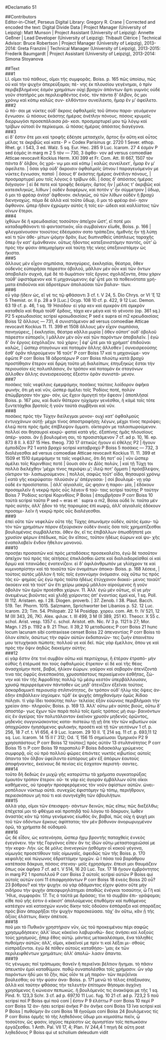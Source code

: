 #Declamatio 51  

##Contributors  
Editor-in-Chief, Perseus Digital Library: Gregory R. Crane | Corrected and encoded the text: Digital Divide Data | Project Manager (University of Leipzig): Matt Munson | Project Assistant (University of Leipzig): Annette Geßner | Lead Developer (University of Leipzig): Thibault Clérice | Technical Advisor: Bruce Robertson | Project Manager (University of Leipzig), 2013-2014: Greta Franzini | Technical Manager (University of Leipzig), 2013-2015: Frederik Baumgardt | Project Assistant (University of Leipzig), 2013-2014: Simona Stoyanova  

##Text  
###1  
LI. οἴμοι τοῦ πάθους, οἴμοι τῆς συμφορᾶς. Boiss. p. 165 πῶς ὑποίσω, πῶς οὐ καὶ τὴν ψυχὴν ἀπερεύξομαι; πέ- νης ἐκ πλουσίου γεγένημαι, ὁ πρὶν περιβεβλημένος ἐσμὸν χρημάτων οὐχὶ βραχὺν ἁπάντων ἄρτι γυμνὸς οὐδὲ γοῦν στατῆρός μοι περιλειφθέντος ἑνός. τὸν πάντα δ’ ὄλβον, ὅς μοι χρόνῳ καὶ κόπῳ καλῶς συν- ελθόντοιν συνείλεκτο, ἦμαρ ἔν μ’ ἀφείλετο.  
###2  
ὢ πό- σαι με νύκτες οὐδ’ ἄκροις ὀφθαλμοῖς τοῦ ὕπνου παρα- γευόμενον ἔγνωσαν. ὢ πόσους ἑκάστης ἡμέρας ἀνέτλην πόνους. πόσοις κρυμοῖς διερρωγόσι προσεπάλαισα ῥά- κεσι. προσμαρτυρεῖ μου τῷ λόγῳ καὶ τρίβων οὑτοσὶ ὃν περίκειμαι. ὢ πόσας ἡμέρας ἀπόσιτος διαγέγονα.  
###3  
εἰ δ’ ἔστιν ὅτε μοι καὶ τροφῆς ἐδέησε μετασχεῖν, ἄρτος ἦν αὕτη καὶ οὗτος μέλας τε ἀκριβῶς καὶ κατε- Ρ = Codex Parisinus gr. 2720 1 Sever. ethop. Rhet. gr. I 543, 3 ed. Walz. 5 sq. Eur. Hec. 285 9 Luc. Icarom. 27 4 ἐσμὸν Ρ sed ἐσμὸς in marg m 2 5 τὸν — 730, 3 ἄφθο- νον ad versus comoediae Atticae revocavit Kockius Herm. XXI 399 et Fr. Com. Att. III 667, 1507 τὸν πάντα δ’ ὄλβον, ὃς χρό- νῳ μοι καὶ κόπῳ | καλῶς συνείλεκτ᾿, ἦμαρ ἔν μ’ ἀφείλετο. | ὅσαι γὰρ οὐδ’ ἄκροισιν ὀφθαλμοῖς ὕπνου Ι παραγευόμενόν με νύκτες ἔγνωσαν, παπαῖ· | ὅσους θ’ ἑκάστης ἡμέρας ἀνέτλην πόνους, | προσμαρτυρεῖ μου τοῖς λόγοις ὁ τρίβων ὁδί. | ὅσας δ’ ἀπόσιτος ἡμέρας διήγαγον· | εἰ δέ ποτε καὶ τροφῆς δεοίμην, ἄρτος ἦν | μέλας τ’ ἀκριβῶς καὶ κατεσκληκώς, λίθων | οὐδὲν διαφέρων, καὶ ποτόν γ’ ἦν σύμμετρον | ὕδωρ, ὅ μοι τὸ φρέαρ ἀνίησ’ ἄφθονον. σκληκώς, οὐ τῶν λίθων οὐδὲν ἢ βραχὺ διενηνοχώς. πόμα δὲ ἀλλὰ καὶ τοῦτο ὕδωρ, ὅ μοι τὸ φρέαρ ἀνί- ησιν ἄφθονον. ᾧπερ ἥδιον ἐχρώμην αὐτὸς ἢ τοῖς εὐ- ώδεσι καὶ καλλίστοις τῶν οἴνων ἕτεροι.  
###4  
ἰχθύων δὲ ἢ κρεωδαισίας τοσοῦτον ἀπεῖχον ὥστ’, εἴ ποτέ μοι καταδαρθάνοντι τὸ φανταστικόν, οἶα συμβαίνειν εἴωθε, Boiss. p. 166 | φλεγμαίνουσαν τοιούτοις ἐδέσμασιν σατο τράπεζαν, ἡμιθνὴς ἦν τῇ λύπῃ καί τι τῶν ἀθε- μίτων ᾠόμην δρᾶν, ἕως διυπνισθεὶς ὑπόπλεως ταραχῆς ὅπερ ἦν κατ’ ἐμάνθανον. οὕτως ἥδοντος κατεξανιστάμην παντός, οὕτ’ ὢ πρὸς τὴν φύσιν ἀπεμαχόμην καὶ ταύτῃ τῆς νίκης ὑπεξανιστάμην ὡς ἥκιστα.  
###5  
ἄλλους μὲν εἶχον σημπόσια, πανηγύρεις, ἐκκλησίαι, θέατρα, ὅθεν οὐδενὸς εὐπορῆσαι πάρεστιν ὀβολοῦ, μᾶλλον μὲν οὖν καὶ τῶν ὄντων ἀποβαλεῖν συχνά, ἐμὲ δὲ τὸ δωμάτιον τοῖς ἔργοις σχολάζοντα, ὅτου χάριν ταῦθ’ ὑφιστάμενον καὶ τί μηχανώμενον; ἐφ’ ᾧτέ μοι τὰ ποθεινότατα χρή- ματα ἐπιδοῦναι καὶ ἁδροτέρων ἀπολαῦσαι τῶν βαλαν- τίων.  
###6  
εὖ γὰρ ᾔδειν ὡς, εἴ γέ τις τῷ φθάσαντι 3 cf. t. V 24, 5. Dio Chrys. or VI ’ξ 12 5 Themist. or. II p. 28 a 9 [Luc.] Ocyp. 108 10 cf. p. 422, 9 12 Luc. Demon. 63 19 cf. p. 46, 1 sq. 19 Ἡσιόδου· εἰ γάρ κεν καὶ σμικρὸν ἐπὶ σμικρὸν καταθεῖο καὶ θαμὰ τοῦθ’ ἔρδοις, τάχα κεν μέγα καὶ τὸ γένοιτο (op. 361 sq.) P2 5 κρεωδαισίας scripsi κραιωδαισίαις Ρ sed ε supra αἰ m2 κρεωδαισίαις Boiss 12 ἄλλους — 731, 4 συνιστάμενον ad versus comoediae Atticae revocavit Kockius 11. 11. 399 et 1508 ἄλλους μὲν εἶχον συμπόσια, πανηγύρεις, | ἐκκλησίαι, θέατρα κἄλλα μυρία | ὅθεν οὔποτ’ οὐδ’ ὀβολοῦ πάρεστιν εὐπορεῖν, Ι μᾶλλον μὲν οὖν καὶ τῶν παρόντων ἀποβαλεῖν. | ἐγὼ δ’ ἂν ἔργοις ἐσχόλαζον. τοῦ χάριν; | ἐφ’ ᾧτέ μοι τὰ χρήματ’ ἐπιδοῦναι καλῶς, | ὥσπερ σταγόνων καὶ ποταμὸν ἄλλης ἄλλοθεν | συνεισρεούσης ἔσθ’ ὁρᾶν πληρούμενον 16 ταῦτ’ Ρ corr Boiss 17 καὶ τι μηχανώμε- νον ἐφῶτε Ρ corr Boiss 18 ἁδροτέρων Ρ corr Boiss πλούτῳ κατὰ βραχὺ προστίθησιν ἕτερον καὶ δρῴη τοῦτο μὴ διαλείπων, ἐπηυξηκὼς ἔσται τὴν περιουσίαν εἰς πολυπλάσιον, ὃν τρόπον καὶ ποταμὸν ἐκ σταγόνων ἄλλοθεν ἄλλης συνεισρεούσης ἔξεστιν ὁρᾶν συνιστά- μενον.  
###7  
ποσάκις ταῖς νεφέλαις ἐμεμψάμην, ποσάκις ταύταις λοίδορον ἀφῆκα φωνήν, ὅτι μὴ καὶ νῦν, ὥσπερ ἀμέλει τοῖς Ῥοδίοις ποτέ, πολὺν ἐπώμβρησαν τὸν χρυ- σόν, ὡς ἔχειν ἀμογητὶ τὴν ἔφεσιν | ἀποπλῆσαί Boiss. p. 167 μου, καὶ δυεῖν θάτερον ηὐχόμην γενέσθαι, ἢ κἀμὲ τοῖς τότε ξυντετάχθαι βροτοῖς ἢ γοῦν ταὐτὰ συμβῆναι καὶ νῦν.  
###8  
ποσάκις πρὸς τὴν Τύχην διείλεγμαι μονον- ουχὶ κατ’ ὀφθαλμοὺς ἐντυγχάνων αὐτῇ· μέχρι τίνος ἀποστραφήσῃ; λέγων, μέχρι τίνος περιόψει; ἐλεῷ ποτε πρὸς ἡμᾶς ἐπίβλεψον ὄμματι. οἴκτειρόν με ταλαιπωρούμενον. πολλοί σοι θησαυροὶ κεκρύ- φαταὶ κατὰ γῆς. ἐξαπίνης ἡμᾶς πλουσίους ἀπέρ- γασαι. ἂν ᾖ βουλομένη σοι, τὸ προσιστάμενον 7 cf. ad p. 10, 16. ep. 873 8 II. λ 637 15 Hes. theog. 730 17 ἀττικῶς ἤγουν εἰ ἐθέλῃς P2 | ἤγουν ἐμποδίζον P2 1 κατὰ βραχὺ scripsi καταβραχὺ Ρ Boiss 5 ποσάκις — 732, 3 διαλέγεσθαι ad versus comoediae Atticae revocavit Kockius 11. 11. 399 et 1509 et 1510 ἐμεμψάμην τε ταῖς νεφέλαις, ὅτι δή ποτ’ οὐ | νῦν ὥσπερ ἀμέλει τοῖς Κορινθίοις ποτὲ | ὕουσι σὸν ἐκ Δῖός πολύν, | καὶ τῇ Τύχῃ τοι πολλὰ διελέχθην ‘μέχρι τίνος περιόψει μ’; ἰλεῷ ποτ’ ὄμματι | πρόσβλεψον, οἴκτιρον τα- λαιπωρούμενον. | πολλοί, σαφῶς τοῦτ’ οἶδα, θησαυροὶ χρόνῳ | κατὰ γῆς κεκρύφαται· πλούσιόν μ’ ἀπέργασαι· | σοὶ βουλομἐ- νῃ γὰρ οὐδὲ ἐν προσίσταται. | ἀλλ’ αἰγιαλοῖς, ὥς φησιν ἡ παροι- μία, | ἐδόκουν προσομιλεῖν ἢ νεκρῷ πρὸς οὖς λέγειν 6 ταύ- ταις scripsi ταύτης Ρ ταύτην Boiss 7 Ῥοδίοις scripsi Κορινθίοις Ρ Boiss | ἐπομβρῆσαν Ρ corr Boiss 10 ταὐτὰ scripsi ταῦτα Ρ sed ~ eras et ` supra α m2, Boiss οὐδὲ ἴν. ταῦτα μὲν πρὸς αὐτήν, ἀλλ’ ᾖδον τὸ τῆς παροιμίας ἐπὶ κωφῷ, ἀλλ’ αἰγιαλοῖς ἐδόκουν προσομι- λεῖν ἢ νεκρῷ πρὸς οὖς διαλέγεσθαι.  
###9  
ἐπεὶ οὔτε τῶν νεφελῶν οὔτε τῆς Τύχης ἀπωνάμην οὐδέν, αὐτὸς ἐμαυ- τῷ τὸν τῶν χρημάτων πόρον ἐξεύρισκον οὐδὲν ἀνιεὶς ὅσα τοῖς χρηματίζεσθαι βουλομένοις συμβάλλεται. ὅθεν ἄν, εἴ τις ἐπιβάλλων ὁπωσδήποτέ μοι χρυσίον φέρων ἐπέδωκε, πῶς ἂν εἴποις, τοῦτον ἡδέως ἑώρων καὶ ψυ- χῆς ἐναπολαβεῖν ἔνδον ἤθελον μονονού.  
###10  
προσῄει προσαιτῶν καὶ πρὸς μεταδόσεις προσεκαλεῖτο, ἐγὼ δὲ τοσοῦτον ἀπεῖχον τοῦ πρὸς τὰς αἰτήσεις ἐπικλᾶσθαι ὥστε καὶ διαλοιδορεῖσθαί οἱ καὶ δριμὺ καὶ τιτανῶδες ἐνατενίζειν. εἰ δ’ ἀφιλάνθρωπόν με γλίσχρον τε καὶ κυμινοπρίστην καὶ τὰ τοιαῦτα τῶν ὀνομάτων ἀποκα- Boiss. p. 168 λέσειε, | τούτοις αὐτὸς μᾶλλον ἢ τοῖς τοῖς ἐγαννύμην ὀνόμασιν. οὐχ οὕτω τις πρὸς τὰς εὐ- φημίας ὧς ἐγὼ πρὸς ταῦτα ἡδέως ἐτύγχανον διακεί- μενος τοιαῦτ’ ἀκούειν καὶ τὰ τούτ’ ὢν ἔτι χείρω μακρῷ μᾶλλον αἱρούμενος ἢ γοῦν ὀβολὸν τῶν ἐμῶν προέσθαι χείρων. 11. Ἀλλ᾿ ἐγὼ μὲν οὕτως, οἵ γε μὴν ἀνειμένως βιοῦντες καὶ χλιδῇ χαίροντες ἀπ’ ἐναντίας ἐμοὶ καί, 1 sq. Poll. III 112. Aristaen. ep. I 28. Diogen. proverb. | 37. Zenob. I 38. Plaut. Bacch. 519. Ter. Phorm. 1015. Salzmann, Sprichworter bei Libanios p. 52. 12 Luc. Icarom. 23; Tim. 54. Philopatr. 22 14 Posidipp. χορευ. com. Att. fr. IV 521, 12 M (III 343, 26, 7K). Alex. φιλοκ. t. III 499, 3 M (II 389, 251 K). Theocr. Χ 55 c. schol. Arist. vesp. 1357 c. schol. Aristot. eth. Nic. IV 3 p. 1121 b 27; Mor. Magn. I 25 p. 1192 a 9. 21 Thuc. II 39,2 10 μεταδώσεις Ρ corr Boiss 21 hunc locum lacunam sibi contraxisse censet Boiss 22 ἀπεναντίας Ρ corr Boiss τὸ ὅλον εἰπεῖν, ἀσώτως τὴν σφῶν αὐτῶν ἐκδαπανῶν- τες ζωὴν ἐπαινέτου μου τετυχήκασι πώποτε; πολλοῦ γε καὶ δεῖ. πῶς γὰρ ἔμελλον, ὅπου γε καὶ πρὸς τὴν ὄψιν ἀηδῶς διεκείμην αὐτήν;  
###12  
εἰ γὰρ ἔστιν ὅτε τινὶ συμβὰν οὕτω καὶ περιτύχοιμι, ἢ ἑτέραν ἐτραπό- μὴν εὐθὺς ἢ ἑτέρωσέ ποι τοὺς ὀφθαλμοὺς ἔτρεπον· εἰ δὲ καὶ τῆς θέας ἀνασχοίμην ποτέ, βαβαί, ἡλίκον ἑώρων. γαῦρον καὶ σοβαρὸν ἀτενίζοντά τινα τὰς ὀφρῦς ἀνεσπακότα, χρυσοπάστους περικείμενον ἐσθῆτας, ζώ- νην καὶ τὸν τῆς Ἀφροδίτης πολλῷ τῷ μέσῳ κεστὸν ὑπερβάλλουσαν, χρυσῷ περιρρεόμενον πάντοθεν ὡς μηδ’ ἀτενίζειν ἐξεῖναι τούτοις ἀσκαρδαμυκτὶ περιουσίᾳ στιλπνότητος, ὅν τρόπον οὐδ’ ἡλίῳ τὰς ὄψεις ἀν- έδην ἐπιβάλλειν ἰσχύομεν. τῷδ’ ἐκ ψυχῆς ἀπηχθανόμην ὁμῶς Ἀίδαο πύλῃσι. τί γὰρ ἴδει τοσαύτης πολυ- τελείας ἐξὸν εὐώνοις περιβλήμασι τὴν χρείαν ὰπο- πληροῦν; Boiss. p. 169 13. Ἀλλ’ οὕτω μὲν αὐτὸς βιούς, οὕτω δ’ ἀποστόρ- γως ἔχων τῶν παρὰ πολὺ τοῖς ἐμοῖς τρόποις μὴ συμ- βαινόντων εἰς ἓν ἀγείρας τὸν πολυτάλαντον ἐκεῖνον χρυσὸν μηδενὸς ὁρῶντος, μηδενὸς συγγινώσκοντος κατα- πιστεύω τῇ γῇ ἄτε τὴν τῶν κιβωτίων οὐκ ἀποχρῶσαν ἡγησάμενος φυλακήν, προσέτι καὶ τῇ τῶν γειτόνων 1 cf. p. 256, 18 7 cf. t. VI 656, 4 9 Luc. Icarom. 29 10 II. ’ξ 214 sq. 11 cf. p. 693,11 12 sq. Luc. Icarom. 14 15 II ἴ’ 312; Od. ’ξ 156 15 σημείωσαι Ὁμηρικόν P2 9 χρησοπάστους Ρ corr Boiss 12 τούτοις] πρὸς αὐτὸν 13 στυλπνότητος Ρ corr Boiss 15 τι Ρ corr Boiss 19 παραπολὺ Ρ Boiss διδασκάλῳ χρώμενος συμφορᾷ, οἷς οὐ πρὸ πολλοῦ φῶρες ἐπιόντες νυκτὸς κιβωτίοις αὐτοῖς ἅπαντα τὸν ὄλβον ὑφείλοντο εὐπόρους μὲν ἐξ ἀπόρων ἑαυτοὺς ἀποφήναντες, ἐκείνους δὲ πενίας εἰς ἔσχατον περιστή- σαντες.  
###14  
τοῦτο δὴ δεδιὼς ἐν μυχῷ γῆς κατορύττω τὰ χρήματα συγκατορύξας ἐμαυτὸν τρόπον ἕτερον. οὔ- τε γὰρ εἰς ἀγορὰν ἐμβάλλων οὔτε οἴκοι καθήμενος, οὐ τροφὴν προσφερόμενος τὸν νοῦν ἀφίστων αὐτῶν. ὠνει- ροπόλουν νύκτωρ αὐτά. συνεχῶς ἐφιστάμην τῷ τόπῳ, περιήθρουν, περιεσκόπουν μή πού τι καὶ συνηνέχθη τῶν ἀβουλήτων.  
###15  
ἀλλὰ γάρ, οἴμοι τῶν ἐπεισφρη- σάντων δεινῶν, πῶς εἴπω; πῶς διεξέλθω; ἐπέχεταί μοι τὸ φθέγμα καὶ προπηδᾷ τοῦ λόγου τὸ δάκρυον, ἴωθεν ἀναστὰς κἀν τῷ τόπῳ γενόμενος εἰωθὸς ὄν, βαβαί, πῶς οὐχ ἡ ψυχή μοι τοῦ τῶν ὀδόντων ἕρκους ἀφίπταται; τὸν μὲν βόθυνον ἀνορωρυγμένον ὁρῶ, τὰ χρήματα δὲ οὐδαμοῦ.  
###16  
ὧς δὲ εἶδον, ὡς κατενόησα, ὥσπερ ἤχῳ βροντῆς παταχθεὶς ἐννεὸς ἐγεγόνειν. τὴν τῆς Γοργόνος εἶπεν ἄν τις ἰδὼν οὕτω μεταστοιχειῶσαί με τὴν κεφα- Λήν. ὡς δὲ μόλις ἀνενεγκὼν ᾐσθόμην οἶ κακοῦ γέγονα, οἰμωγὰς προσετίθουν ταῖς οἰμωγαῖς, ἀφειδῶς τῶν τῆς Boiss. p. 170 κεφαλῆς καὶ πώγωνος ἐδραττόμην τριχῶν. ὢ Ι πόσα τοῦ βαράθρου κατέπασα δάκρυα, πόσοις στεναγ- μοῖς ἐχρησάμην. ἔπεισί μοι θαυμάζειν ὅπως οὐκ ἀφῆκα 7 cf. ad t. V 514, 16 20 Luc. Tox. 17 18 ἤγουν ἐμβρόντητος in marg P2 1 προπολλοῦ Ρ corr Boiss 2 αὐτοῖς scripsi αὐτῶν Ρ Boiss qui αὐτοῖς αὐτῶν coni 11 ἐπισφρησάντων Ρ corr Boiss 18 ἐνεὸς Boiss 20 οὗ? 23 βόθρου? καὶ τὴν ψυχήν. οὐ γὰρ ἀδάμαντος εἶχον φύσιν οὔτε μὴν σιδήρου τὴν ψυχὴν ἀπεσφυρηλάτημαι ἀπαθῶς ἐνέγκαι τοσαύτην, ὦ Γῆ καὶ Ἥλιε, συμφοράν. 17. Τις ὁ ταῦτά με δράσας; τίνι τὸ συμβὰν ἐπι- γράψομαι; εἴθε ποῦ γῆς ἐστιν ὁ κάκιστ’ ἀπολούμενος ἐπυθόμην καὶ πυθόμενος κατέσχον καὶ κατασχὼν κυνὸς δίκην τοῖς ὀδοῦσιν ἐσπάραξα καὶ σπαράξας πρὸς βίαν ἀπορρῆξαι τὴν ψυχὴν παρεσκεύασα. τάχ’ ἂν οὕτω, κἂν ᾖ τῆς ἀξίας ἐλάττων, δίκην ἀπέτισε.  
###18  
ποῦ μοι τὸ Πυθικὸν χρηστήριον νῦν, ὡς τοῦ προκειμένου πέρι σαφῶς χρησμῳδήσειεν; ἀλλ’ ἴσως κἀκεῖνο λαβυρινθώ- δεις ἀνήσει καὶ λοξοὺς τοὺς χρησμούς, ᾗπερ ἔθος αὐτῷ. μάντεις μετακαλέσομαι, ἔνα τἀληθὲς πυθοίμην αὐτῶν; ἀλλ’, οἴμοι, κἀκεῖνοί με πρίν τι καὶ λέξαι μι- σθοὺς εἰσπράξονται. ἐγὼ δὲ πόθεν αὐτοὺς καταθήσο- ’μαι; ἐκ τῶν περιλειφθέντων χρημάτων; ἀλλ’ ἀπολώ- λασιν ἅπαντα.  
###19  
τίς γένωμαι; ποῖ τράπωμαι; θανεῖν ἢ περιεῖναι βέλτιον ἥγημαι. τὸ πᾶσιν ἀπευκτὸν ἐμοὶ καταθύμιον. ποθῶ συναπολέσθαι τοῖς χρήμασιν. ὧν γὰρ παρόντων ἡδύ μοι τὸ ζῆν, πῶς οἷόν τε μὴ παρόν- τῶν περι|εῖναι βούλεσθαι; οὐ τὴν φύσιν ἀνα- Boiss. p. 171 μενῶ τὸ τέλος ἐπάξουσαν, ἀλλὰ καὶ ταύτην φθάσας τὴν τελευτὴν ἐπίτομον θήσομαι ἀγχόνῃ χρησάμενος ἢ κώνειον πεπωκώς. ἢ βουλόμενός τις ἀνακόψαι με τῆς 1 sq. Pind. fr. 123,3 Schr. 3 cf. ad p. 697,10 11 Luc. fug. 10 21 cf. ad p. 723,2 5 ποῦ scripsi ποῖ Ρ Boiss qui ποῦ coni | ἔστιν Ρ 9 ἐλάττω Ρ corr Boiss 10 περὶ Ρ corr Boiss 12 ἀν- ήσει scripsi ἀνῆκε Ρ ἂν ἀνῆκε coni Boiss 13 ἴνα scripsi καὶ Ρ Boiss | πυθοίμην ἂν coni Boiss 18 ἡγοῦμαι coni Boiss 24 βουλόμενος τίς Ρ corr Boiss ὁρμῆς τὸ τῆς ληθεδόνος ὕδωρ μοι κομισάτω πιεῖν, ᾧ τοσοῦτον, ὥς φασιν, ἰσχύος περίεστιν ὡς ἀμνηστίαν τοῖς πεπωκόσιν ἐργάζεσθαι. 1 Anth. Pal. VII 17, 4; Plan. IV 244,4 1 πηγὴ δὲ αὕτη post ληθεδόνος Ρ Boiss qui ut scholium deleudum vidit  
